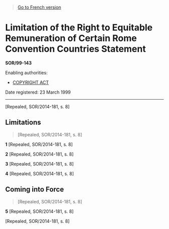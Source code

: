 > [Go to French version](/fr/Règlements/Décrets,%20ordonnances%20et%20règlements%20statutaires/99/143.md)

# Limitation of the Right to Equitable Remuneration of Certain Rome Convention Countries Statement

**SOR/99-143**

Enabling authorities: 
- [COPYRIGHT ACT](/en/Acts/Revised%20Statutes%20of%20Canada/C/C-42.md)

Date registered: 23 March 1999

----------


[Repealed, SOR/2014-181, s. 8]



## Limitations
> [Repealed, SOR/2014-181, s. 8]



**1** [Repealed, SOR/2014-181, s. 8]



**2** [Repealed, SOR/2014-181, s. 8]



**3** [Repealed, SOR/2014-181, s. 8]



**4** [Repealed, SOR/2014-181, s. 8]




## Coming into Force
> [Repealed, SOR/2014-181, s. 8]



**5** [Repealed, SOR/2014-181, s. 8]


[Repealed, SOR/2014-181, s. 8]


